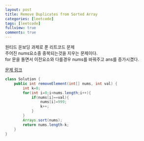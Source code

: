 ```yaml
---
layout: post
title: Remove Duplicates from Sorted Array
categories: [leetcode]
tags: [leetcode]
fullview: true
comments: true
---
```



원티드 온보딩 과제로 푼 리트코드 문제<br>
주어진 nums요소중 중복되는것을 지우는 문제이다. <br>
for 문을 돌면서 이전요소와 다를경우 nums를 바꿔주고  ans를 증가시켰다.<br>

<a class="btn btn-default" href="https://leetcode.com/problems/remove-duplicates-from-sorted-array/description/?envType=study-plan-v2&envId=top-interview-150"> 문제 링크

```java
class Solution {
    public int removeElement(int[] nums, int val) {
        int k=0;
        for(int i=0;i<nums.length;i++){
            if(nums[i]==val){
                nums[i]=999;
                k++;
            }
        }
        Arrays.sort(nums);
        return nums.length-k;
    }
}
```